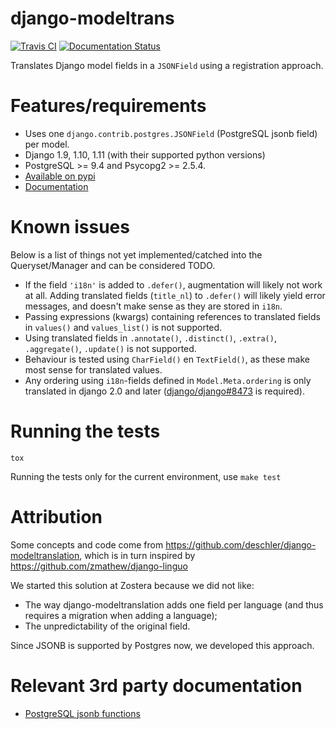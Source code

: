 # django-modeltrans

[![Travis CI](https://travis-ci.org/zostera/django-modeltrans.svg?branch=master)](https://travis-ci.org/zostera/django-modeltrans)
[![Documentation Status](https://readthedocs.org/projects/django-modeltrans/badge/?version=latest)](http://django-modeltrans.readthedocs.io/en/latest/?badge=latest)


Translates Django model fields in a `JSONField` using a registration approach.

# Features/requirements

- Uses one `django.contrib.postgres.JSONField` (PostgreSQL jsonb field) per model.
- Django 1.9, 1.10, 1.11 (with their supported python versions)
- PostgreSQL >= 9.4 and Psycopg2 >= 2.5.4.
- [Available on pypi](https://pypi.python.org/pypi/django-modeltrans)
- [Documentation](http://django-modeltrans.readthedocs.io/en/latest/)

# Known issues

Below is a list of things not yet implemented/catched into the
Queryset/Manager and can be considered TODO.

- If the field `'i18n'` is added to `.defer()`, augmentation will likely not work at all. Adding translated fields (`title_nl`) to `.defer()` will likely yield error messages, and doesn't make sense as they are stored in `i18n`.
- Passing expressions (kwargs) containing references to translated fields in  `values()` and `values_list()` is not supported.
- Using translated fields in `.annotate()`, `.distinct()`, `.extra()`, `.aggregate()`, `.update()` is not supported.
- Behaviour is tested using `CharField()` en `TextField()`, as these make most sense for translated values.
- Any ordering using `i18n`-fields defined in `Model.Meta.ordering` is only translated in django 2.0 and later ([django/django#8473](https://github.com/django/django/pull/8673) is required).

# Running the tests

`tox`

Running the tests only for the current environment, use `make test`

# Attribution

Some concepts and code come from https://github.com/deschler/django-modeltranslation,
which is in turn inspired by https://github.com/zmathew/django-linguo

We started this solution at Zostera because we did not like:
 - The way django-modeltranslation adds one field per language (and thus requires a migration
when adding a language);
 - The unpredictability of the original field.

Since JSONB is supported by Postgres now, we developed this approach.

# Relevant 3rd party documentation

- [PostgreSQL jsonb functions](https://www.postgresql.org/docs/9.5/static/functions-json.html)
